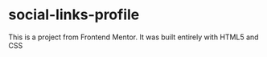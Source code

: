 # social-links-profile
This is a project from Frontend Mentor. It was built entirely with HTML5 and CSS
